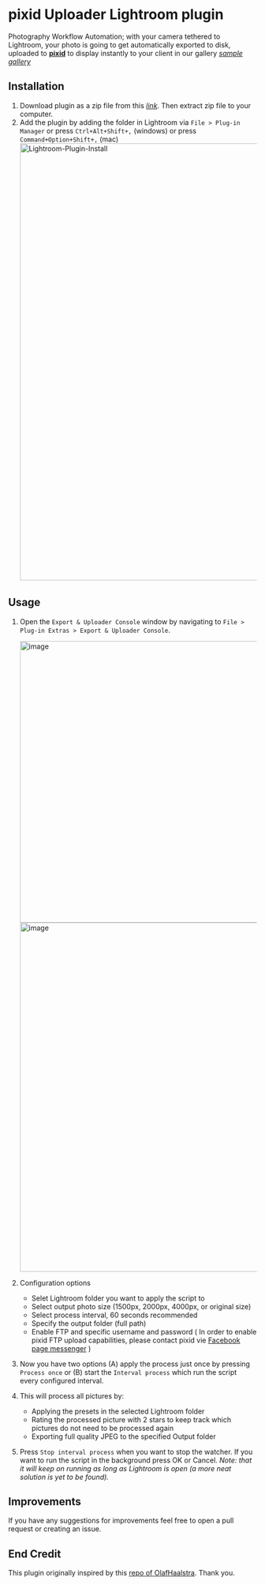# pixid Uploader Lightroom plugin
Photography Workflow Automation; with your camera tethered to Lightroom, your photo is going to get automatically exported to disk, uploaded to **[pixid](https://www.pixid.app/)** to display instantly to your client in our gallery *[sample gallery](https://www.pixid.app/g/48cb0cfa3aca694199ded43e1112f3ab)*

## Installation
1. Download plugin as a zip file from this *[link](https://github.com/three-sixty-five-labs/pixid-lightroom-plugin/archive/refs/heads/main.zip)*. Then extract zip file to your computer.
2. Add the plugin by adding the folder in Lightroom via `File > Plug-in Manager` or press `Ctrl+Alt+Shift+,` (windows) or press `Command+Option+Shift+,` (mac)
   <img width="885" alt="Lightroom-Plugin-Install" src="https://github.com/three-sixty-five-labs/pixid-lightroom-plugin/assets/3371594/c77013ca-eb0d-44bc-ad78-a358badf0f4f">

## Usage
1. Open the `Export & Uploader Console` window by navigating to `File > Plug-in Extras > Export & Uploader Console`.

   <img width="570" alt="image" src="https://github.com/three-sixty-five-labs/pixid-lightroom-plugin/assets/3371594/06d4a619-c780-40b7-bafb-f27e5cb2b160">
   <img width="707" alt="image" src="https://github.com/three-sixty-five-labs/pixid-lightroom-plugin/assets/3371594/c9b60cab-1af3-4464-b7df-6a520606b727">
2. Configuration options
   - Selet Lightroom folder you want to apply the script to
   - Select output photo size (1500px, 2000px, 4000px, or original size)
   - Select process interval, 60 seconds recommended
   - Specify the output folder (full path)
   - Enable FTP and specific username and password ( In order to enable pixid FTP upload capabilities, please contact pixid vie [Facebook page messenger](https://www.facebook.com/pixidapp) )
3. Now you have two options (A) apply the process just once by pressing `Process once` or (B) start the `Interval process` which run the script every configured interval.
4. This will process all pictures by:
   - Applying the presets in the selected Lightroom folder
   - Rating the processed picture with 2 stars to keep track which pictures do not need to be processed again
   - Exporting full quality JPEG to the specified Output folder
5. Press `Stop interval process` when you want to stop the watcher. If you want to run the script in the background press OK or Cancel. *Note: that it will keep on running as long as Lightroom is open (a more neat solution is yet to be found).*

## Improvements
If you have any suggestions for improvements feel free to open a pull request or creating an issue.

## End Credit
This plugin originally inspired by this [repo of OlafHaalstra](https://github.com/OlafHaalstra/Lightroom-Auto-Import-Export). Thank you.

